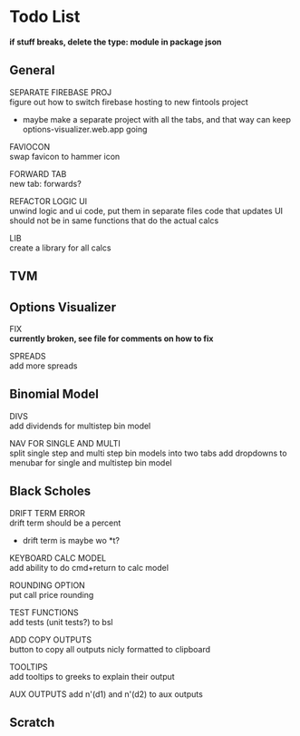 # Todo List

**if stuff breaks, delete the type: module in package json**

## General

SEPARATE FIREBASE PROJ \
figure out how to switch firebase hosting to new fintools project
- maybe make a separate project with all the tabs, and that way can keep options-visualizer.web.app going

FAVIOCON \
swap favicon to hammer icon

FORWARD TAB \
new tab: forwards?

REFACTOR LOGIC UI \
unwind logic and ui code, put them in separate files
code that updates UI should not be in same functions that do the actual calcs

LIB \
create a library for all calcs

## TVM

## Options Visualizer

FIX \
**currently broken, see file for comments on how to fix**

SPREADS \
add more spreads

## Binomial Model

DIVS \
add dividends for multistep bin model

NAV FOR SINGLE AND MULTI \
split single step and multi step bin models into two tabs
add dropdowns to menubar for single and multistep bin model


## Black Scholes

DRIFT TERM ERROR \
drift term should be a percent
- drift term is maybe wo *t?

KEYBOARD CALC MODEL \
add ability to do cmd+return to calc model 

ROUNDING OPTION \
put call price rounding

TEST FUNCTIONS \
add tests (unit tests?) to bsl

ADD COPY OUTPUTS \
button to copy all outputs nicly formatted to clipboard

TOOLTIPS \
add tooltips to greeks to explain their output

AUX OUTPUTS
add n'(d1) and n'(d2) to aux outputs



## Scratch


